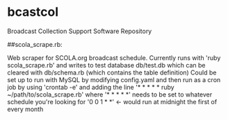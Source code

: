 bcastcol
========

Broadcast Collection Support Software Repository

##scola_scrape.rb:

Web scraper for SCOLA.org broadcast schedule. Currently runs with 'ruby scola_scrape.rb' and writes to test database db/test.db which can be cleared with db/schema.rb (which contains the table definition) Could be set up to run with MySQL by modifying config.yaml and then run as a cron job by using 'crontab -e' and adding the line '* * * * * ruby ~/path/to/scola_scrape.rb' where '* * * * *' needs to be set to whatever schedule you're looking for '0 0 1 * *' <- would run at midnight the first of every month